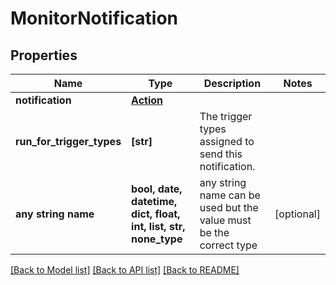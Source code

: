 # MonitorNotification


## Properties
Name | Type | Description | Notes
------------ | ------------- | ------------- | -------------
**notification** | [**Action**](Action.md) |  | 
**run_for_trigger_types** | **[str]** | The trigger types assigned to send this notification. | 
**any string name** | **bool, date, datetime, dict, float, int, list, str, none_type** | any string name can be used but the value must be the correct type | [optional]

[[Back to Model list]](../README.md#documentation-for-models) [[Back to API list]](../README.md#documentation-for-api-endpoints) [[Back to README]](../README.md)


